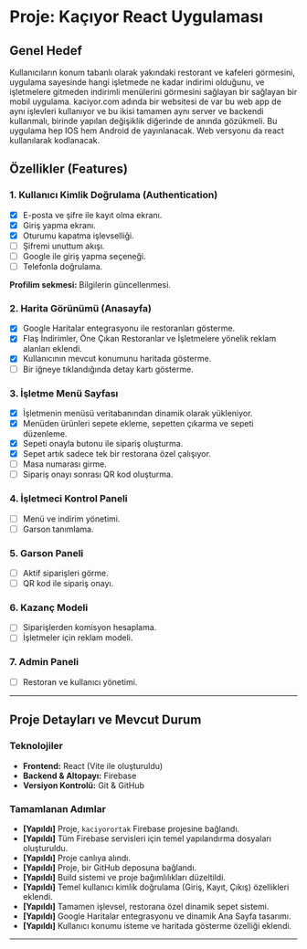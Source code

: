# Proje: Kaçıyor React Uygulaması

## Genel Hedef
Kullanıcıların konum tabanlı olarak yakındaki restorant ve kafeleri görmesini, uygulama sayesinde hangi işletmede ne kadar indirimi olduğunu, ve işletmelere gitmeden indirimli menülerini görmesini sağlayan bir  sağlayan bir mobil uygulama. kaciyor.com adında bir websitesi de var bu web app de aynı işlevleri kullanıyor ve bu ikisi tamamen aynı server ve backendi kullanmalı, birinde yapılan değişiklik diğerinde de anında gözükmeli. Bu uygulama hep IOS hem Android de yayınlanacak. Web versyonu da react kullanılarak kodlanacak.

## Özellikler (Features)

### 1. Kullanıcı Kimlik Doğrulama (Authentication)
- [x] E-posta ve şifre ile kayıt olma ekranı.
- [x] Giriş yapma ekranı.
- [x] Oturumu kapatma işlevselliği.
- [ ] Şifremi unuttum akışı.
- [ ] Google ile giriş yapma seçeneği.
- [ ] Telefonla doğrulama.

**Profilim sekmesi:** Bilgilerin güncellenmesi.

### 2. Harita Görünümü (Anasayfa)
- [x] Google Haritalar entegrasyonu ile restoranları gösterme.
- [x] Flaş İndirimler, Öne Çıkan Restoranlar ve İşletmelere yönelik reklam alanları eklendi.
- [x] Kullanıcının mevcut konumunu haritada gösterme.
- [ ] Bir iğneye tıklandığında detay kartı gösterme.

### 3. İşletme Menü Sayfası
- [x] İşletmenin menüsü veritabanından dinamik olarak yükleniyor.
- [x] Menüden ürünleri sepete ekleme, sepetten çıkarma ve sepeti düzenleme.
- [x] Sepeti onayla butonu ile sipariş oluşturma.
- [x] Sepet artık sadece tek bir restorana özel çalışıyor.
- [ ] Masa numarası girme.
- [ ] Sipariş onayı sonrası QR kod oluşturma.

### 4. İşletmeci Kontrol Paneli
- [ ] Menü ve indirim yönetimi.
- [ ] Garson tanımlama.

### 5. Garson Paneli
- [ ] Aktif siparişleri görme.
- [ ] QR kod ile sipariş onayı.

### 6. Kazanç Modeli
- [ ] Siparişlerden komisyon hesaplama.
- [ ] İşletmeler için reklam modeli.

### 7. Admin Paneli
- [ ] Restoran ve kullanıcı yönetimi.

---

## Proje Detayları ve Mevcut Durum

### Teknolojiler
*   **Frontend:** React (Vite ile oluşturuldu)
*   **Backend & Altopayı:** Firebase
*   **Versiyon Kontrolü:** Git & GitHub

### Tamamlanan Adımlar
*   **[Yapıldı]** Proje, `kaciyorortak` Firebase projesine bağlandı.
*   **[Yapıldı]** Tüm Firebase servisleri için temel yapılandırma dosyaları oluşturuldu.
*   **[Yapıldı]** Proje canlıya alındı.
*   **[Yapıldı]** Proje, bir GitHub deposuna bağlandı.
*   **[Yapıldı]** Build sistemi ve proje bağımlılıkları düzeltildi.
*   **[Yapıldı]** Temel kullanıcı kimlik doğrulama (Giriş, Kayıt, Çıkış) özellikleri eklendi.
*   **[Yapıldı]** Tamamen işlevsel, restorana özel dinamik sepet sistemi.
*   **[Yapıldı]** Google Haritalar entegrasyonu ve dinamik Ana Sayfa tasarımı.
*   **[Yapıldı]** Kullanıcı konumu isteme ve haritada gösterme özelliği eklendi.

---
